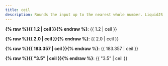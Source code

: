 ```yaml
---
title: ceil
description: Rounds the input up to the nearest whole number. LiquidJS tries to convert the input to a number before the filter is applied.
---
```

**{% raw %}{{ 1.2 | ceil }}{% endraw %}**: {{ 1.2 | ceil }}

**{% raw %}{{ 2.0 | ceil }}{% endraw %}**: {{ 2.0 | ceil }}

**{% raw %}{{ 183.357 | ceil }}{% endraw %}**: {{ 183.357 | ceil }}

**{% raw %}{{ "3.5" | ceil }}{% endraw %}**: {{ "3.5" | ceil }}